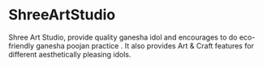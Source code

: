 # ShreeArtStudio
Shree Art Studio, provide quality ganesha idol and encourages to do eco-friendly ganesha poojan practice . It also provides Art &amp; Craft features for different aesthetically pleasing idols. 
